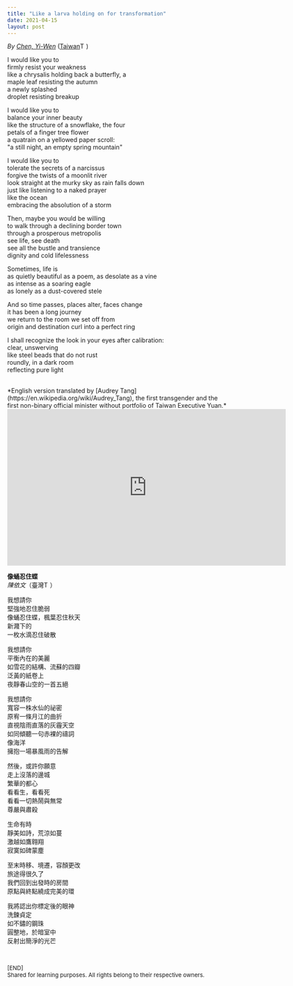 ```yaml
---
title: "Like a larva holding on for transformation"
date: 2021-04-15
layout: post
---
```


<style>
    img {
        height: 1em;
    }
</style>

*By [Chen, Yi-Wen](https://en.wikipedia.org/wiki/Chen_Yi-wen)* ([Taiwan](https://en.wikipedia.org/wiki/Taiwan)![Taiwan-Flag](https://emojipedia-us.s3.dualstack.us-west-1.amazonaws.com/thumbs/240/apple/325/flag-taiwan_1f1f9-1f1fc.png))

I would like you to  
firmly resist your weakness  
like a chrysalis holding back a butterfly, a  
maple leaf resisting the autumn  
a newly splashed  
droplet resisting breakup  

I would like you to  
balance your inner beauty  
like the structure of a snowflake, the four  
petals of a finger tree flower  
a quatrain on a yellowed paper scroll:  
"a still night, an empty spring mountain"  

I would like you to  
tolerate the secrets of a narcissus  
forgive the twists of a moonlit river  
look straight at the murky sky as rain falls down  
just like listening to a naked prayer  
like the ocean  
embracing the absolution of a storm  

Then, maybe you would be willing  
to walk through a declining border town  
through a prosperous metropolis  
see life, see death  
see all the bustle and transience  
dignity and cold lifelessness  

Sometimes, life is  
as quietly beautiful as a poem, as desolate as a vine  
as intense as a soaring eagle  
as lonely as a dust-covered stele  

And so time passes, places alter, faces change  
it has been a long journey  
we return to the room we set off from  
origin and destination curl into a perfect ring  

I shall recognize the look in your eyes after calibration:  
clear, unswerving  
like steel beads that do not rust  
roundly, in a dark room  
reflecting pure light  

<br>
*English version translated by [Audrey Tang](https://en.wikipedia.org/wiki/Audrey_Tang), the first transgender and the first non-binary official minister without portfolio of Taiwan Executive Yuan.*

<iframe allowfullscreen="" frameborder="0" height="360" src="https://www.youtube.com/embed/qATkXwppWAw?start=1877" width="640"></iframe>

**像蛹忍住蝶**  
*陳依文*（臺灣![Taiwan-Flag](https://emojipedia-us.s3.dualstack.us-west-1.amazonaws.com/thumbs/240/apple/325/flag-taiwan_1f1f9-1f1fc.png)）

我想請你  
堅強地忍住脆弱  
像蛹忍住蝶，楓葉忍住秋天  
新濺下的  
一枚水滴忍住破散  

我想請你  
平衡內在的美麗  
如雪花的結構、流蘇的四瓣  
泛黃的紙卷上  
夜靜春山空的一首五絕  

我想請你  
寬容一株水仙的祕密  
原宥一條月江的曲折  
直視陰雨直落的灰霾天空  
如同傾聽一句赤裸的禱詞  
像海洋  
擁抱一場暴風雨的告解

然後，或許你願意  
走上沒落的邊城  
繁華的都心  
看看生，看看死  
看看一切熱鬧與無常  
尊嚴與肅殺  

生命有時  
靜美如詩，荒涼如蔓  
激越如鷹翱翔  
寂寞如碑蒙塵  

至末時移、境遷，容顏更改  
旅途得很久了  
我們回到出發時的房間  
原點與終點繞成完美的環

我將認出你標定後的眼神  
洗鍊貞定  
如不鏽的鋼珠  
圓整地，於暗室中  
反射出簡淨的光芒  

<br>
<p>
<font size="2">
[END]
<br>
Shared for learning purposes. All rights belong to their respective owners.
</font>
</p>